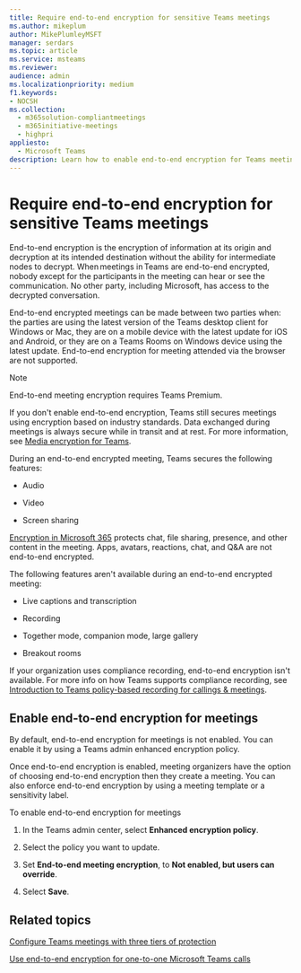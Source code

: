 ```yaml
---
title: Require end-to-end encryption for sensitive Teams meetings
ms.author: mikeplum
author: MikePlumleyMSFT
manager: serdars
ms.topic: article
ms.service: msteams
ms.reviewer: 
audience: admin
ms.localizationpriority: medium
f1.keywords:
- NOCSH
ms.collection: 
  - m365solution-compliantmeetings
  - m365initiative-meetings
  - highpri
appliesto: 
  - Microsoft Teams
description: Learn how to enable end-to-end encryption for Teams meetings.
---
```


# Require end-to-end encryption for sensitive Teams meetings

End-to-end encryption is the encryption of information at its origin and decryption at its intended destination without the ability for intermediate nodes to decrypt. When meetings in Teams are end-to-end encrypted, nobody except for the participants in the meeting can hear or see the communication. No other party, including Microsoft, has access to the decrypted conversation.

End-to-end encrypted meetings can be made between two parties when: the parties are using the latest version of the Teams desktop client for Windows or Mac, they are on a mobile device with the latest update for iOS and Android, or they are on a Teams Rooms on Windows device using the latest update. End-to-end encryption for meeting attended via the browser are not supported.

> [!Note]
> End-to-end meeting encryption requires Teams Premium.

If you don't enable end-to-end encryption, Teams still secures meetings using encryption based on industry standards. Data exchanged during meetings is always secure while in transit and at rest. For more information, see [Media encryption for Teams](teams-security-guide.md#media-encryption).

During an end-to-end encrypted meeting, Teams secures the following features:

- Audio

- Video

- Screen sharing

[Encryption in Microsoft 365](/microsoft-365/compliance/encryption) protects chat, file sharing, presence, and other content in the meeting. Apps, avatars, reactions, chat, and Q&A are not end-to-end encrypted.

The following features aren't available during an end-to-end encrypted meeting:

- Live captions and transcription

- Recording

- Together mode, companion mode, large gallery

- Breakout rooms

If your organization uses compliance recording, end-to-end encryption isn't available. For more info on how Teams supports compliance recording, see [Introduction to Teams policy-based recording for callings & meetings](teams-recording-policy.md).

## Enable end-to-end encryption for meetings

By default, end-to-end encryption for meetings is not enabled. You can enable it by using a Teams admin enhanced encryption policy.

Once end-to-end encryption is enabled, meeting organizers have the option of choosing end-to-end encryption then they create a meeting. You can also enforce end-to-end encryption by using a meeting template or a sensitivity label.

To enable end-to-end encryption for meetings

1. In the Teams admin center, select **Enhanced encryption policy**.

1. Select the policy you want to update.

1. Set **End-to-end meeting encryption**, to **Not enabled, but users can override**.

1. Select **Save**.

## Related topics

[Configure Teams meetings with three tiers of protection](configure-meetings-three-tiers-protection.md)

[Use end-to-end encryption for one-to-one Microsoft Teams calls](teams-end-to-end-encryption.md)
